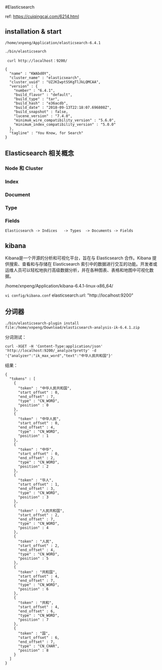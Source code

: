 #Elasticsearch 

ref: https://cuiqingcai.com/6214.html

##  installation & start

```
/home/xnpeng/Application/elasticsearch-6.4.1

./bin/elasticsearch 

```

``` curl http://localhost：9200/```

``` 
{
  "name" : "KWAbd0Y",
  "cluster_name" : "elasticsearch",
  "cluster_uuid" : "UZJKIwptSSKgTlJkLQMCAA",
  "version" : {
    "number" : "6.4.1",
    "build_flavor" : "default",
    "build_type" : "tar",
    "build_hash" : "e36acdb",
    "build_date" : "2018-09-13T22:18:07.696808Z",
    "build_snapshot" : false,
    "lucene_version" : "7.4.0",
    "minimum_wire_compatibility_version" : "5.6.0",
    "minimum_index_compatibility_version" : "5.0.0"
  },
  "tagline" : "You Know, for Search"
}
```

##  Elasticsearch 相关概念

### Node 和 Cluster

### Index

### Document

### Type

### Fields

``` 
Elasticsearch -> Indices   -> Types  -> Documents -> Fields
```

##  kibana

Kibana是一个开源的分析和可视化平台，旨在与 Elasticsearch 合作。Kibana 提供搜索、查看和与存储在 Elasticsearch 索引中的数据进行交互的功能。开发者或运维人员可以轻松地执行高级数据分析，并在各种图表、表格和地图中可视化数据。

/home/xnpeng/Application/kibana-6.4.1-linux-x86_64/

```vi config/kibana.conf```
elasticsearch.url: "http://localhost:9200"

##  分词器

``` 
./bin/elasticsearch-plugin install file:/home/xnpeng/Download/elasticsearch-analysis-ik-6.4.1.zip

```

分词测试：

``` 
curl -XGET -H 'Content-Type:application/json' 'http://localhost:9200/_analyze?pretty' -d '{"analyzer":"ik_max_word","text":"中华人民共和国"}'
```
结果：
``` 
{
  "tokens" : [
    {
      "token" : "中华人民共和国",
      "start_offset" : 0,
      "end_offset" : 7,
      "type" : "CN_WORD",
      "position" : 0
    },
    {
      "token" : "中华人民",
      "start_offset" : 0,
      "end_offset" : 4,
      "type" : "CN_WORD",
      "position" : 1
    },
    {
      "token" : "中华",
      "start_offset" : 0,
      "end_offset" : 2,
      "type" : "CN_WORD",
      "position" : 2
    },
    {
      "token" : "华人",
      "start_offset" : 1,
      "end_offset" : 3,
      "type" : "CN_WORD",
      "position" : 3
    },
    {
      "token" : "人民共和国",
      "start_offset" : 2,
      "end_offset" : 7,
      "type" : "CN_WORD",
      "position" : 4
    },
    {
      "token" : "人民",
      "start_offset" : 2,
      "end_offset" : 4,
      "type" : "CN_WORD",
      "position" : 5
    },
    {
      "token" : "共和国",
      "start_offset" : 4,
      "end_offset" : 7,
      "type" : "CN_WORD",
      "position" : 6
    },
    {
      "token" : "共和",
      "start_offset" : 4,
      "end_offset" : 6,
      "type" : "CN_WORD",
      "position" : 7
    },
    {
      "token" : "国",
      "start_offset" : 6,
      "end_offset" : 7,
      "type" : "CN_CHAR",
      "position" : 8
    }
  ]
}

```